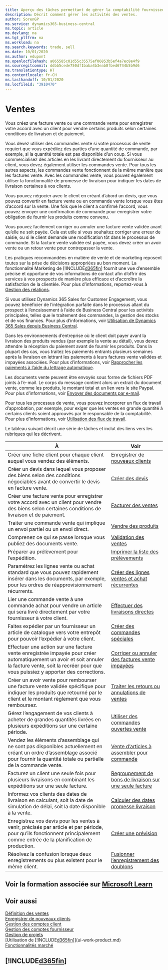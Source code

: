 ```yaml
---
title: Aperçu des tâches permettant de gérer la comptabilité fournisseur | Microsoft Docs
description: Décrit comment gérer les activités des ventes.
author: SorenGP
ms.service: dynamics365-business-central
ms.topic: article
ms.devlang: na
ms.tgt_pltfrm: na
ms.workload: na
ms.search.keywords: trade, sell
ms.date: 10/01/2020
ms.author: edupont
ms.openlocfilehash: a065585c01d55c35575ef06853b5ef4a7ec8e4f9
ms.sourcegitcommit: ddbb5cede750df1baba4b3eab8fbed6744b5b9d6
ms.translationtype: HT
ms.contentlocale: fr-CH
ms.lasthandoff: 10/01/2020
ms.locfileid: "3910470"
---
```

# <a name="sales"></a>Ventes
Vous créez une facture vente ou une commande vente pour enregistrer votre accord avec un client pour vendre certains produits selon certaines conditions de livraison et de paiement.

Vous devez utiliser des commandes vente si votre processus de vente requiert que vous expédiiez des parties d’une quantité de commande, par exemple, si la quantité totale est pas disponible d’un coup. Si vous commercialisez des articles en les livrant directement du fournisseur au client, vous devez également utiliser les commandes vente. Pour tous les autres aspects, les commandes vente fonctionnent de la même manière que les factures vente. Avec les commandes vente, vous pouvez également utiliser la fonctionnalité de promesse de livraison pour indiquer les dates de livraison certaines à vos clients.  

Vous pouvez négocier avec le client en créant d’abord un devis, que vous pouvez convertir en facture vente ou en commande vente lorsque vous êtes d’accord sur la vente. Une fois que le client a confirmé l’accord, vous pouvez envoyer une confirmation de commande pour enregistrer votre obligation de fournir les produits comme convenu.

Vous pouvez facilement corriger ou annuler une facture vente validée avant qu’elle ne soit payée. Cela est utile si vous souhaitez corriger une erreur de saisie, ou si le client demande une modification tôt dans le processus de commande. Si la facture vente validée est payée, vous devez créer un avoir vente ou un retour vente pour contrepasser la vente.

Les pratiques recommandées en matière de vente et de marketing reposent toutes sur la prise de décisions appropriées au bon moment. La fonctionnalité Marketing de [!INCLUDE[d365fin](includes/d365fin_md.md)] fournit une vue d’ensemble précise et opportune de vos informations de contact afin d’offrir des services à vos prospects de manière plus efficace et d’accroître la satisfaction de la clientèle. Pour plus d’informations, reportez-vous à [Gestion des relations](marketing-relationship-management.md).

Si vous utilisez Dynamics 365 Sales for Customer Engagement, vous pouvez bénéficier de l’intégration parfaite dans le processus allant du prospect à l’encaissement à l’aide de Business Central pour les activités principales, telles que le traitement des commandes, la gestion des stocks et de vos finances. Pour plus d’informations, voir [Utilisation de Dynamics 365 Sales depuis Business Central](marketing-integrate-dynamicscrm.md).

Dans les environnements d’entreprise où le client doit payer avant la livraison des produits vendus (par exemple la vente au détail), vous devez attendre la réception du paiement avant de fournir les produits. Dans la plupart des cas, vous traitez les paiements entrants plusieurs semaines après la livraison en lettrant les paiements à leurs factures vente validées et impayées associées. Pour plus d’informations, voir [Rapprocher les paiements à l’aide du lettrage automatique](receivables-how-reconcile-payments-auto-application.md).

Les documents vente peuvent être envoyés sous forme de fichiers PDF joints à l’e-mail. Le corps du message contient alors un extrait du document vente, comme les produits, le montant total et un lien vers le site Paypal. Pour plus d’informations, voir [Envoyer des documents par e-mail](ui-how-send-documents-email.md).

Pour tous les processus de vente, vous pouvez incorporer un flux de travail d’approbation, par exemple, pour exiger que les ventes en grande quantité à certains clients soient approuvés par le responsable de la comptabilité. Pour plus d’informations, voir [Utilisation des flux de travail](across-use-workflows.md).

Le tableau suivant décrit une série de tâches et inclut des liens vers les rubriques qui les décrivent.

| À | Voir |
| --- | --- |
|Créer une fiche client pour chaque client auquel vous vendez des éléments.|[Enregistrer de nouveaux clients](sales-how-register-new-customers.md)|
| Créer un devis dans lequel vous proposer des biens selon des conditions négociables avant de convertir le devis en facture vente. |[Créer des devis](sales-how-make-offers.md) |
| Créer une facture vente pour enregistrer votre accord avec un client pour vendre des biens selon certaines conditions de livraison et de paiement. |[Facturer des ventes](sales-how-invoice-sales.md) |
| Traiter une commande vente qui implique un envoi partiel ou un envoi direct. |[Vendre des produits](sales-how-sell-products.md) |
|Comprenez ce qui se passe lorsque vous publiez des documents vente.|[Validation des ventes](ui-post-sales.md)|
|Préparer au prélèvement pour l’expédition.|[Imprimer la liste des prélèvements](sales-how-print-picking-list.md)|
|Paramétrez les lignes vente ou achat standard que vous pouvez rapidement insérer dans les documents, par exemple, pour les ordres de réapprovisionnement récurrents.|[Créer des lignes ventes et achat récurrentes](sales-how-work-standard-lines.md)|  
| Lier une commande vente à une commande achat pour vendre un article qui sera livré directement par votre fournisseur à votre client. |[Effectuer des livraisons directes](sales-how-drop-shipment.md) |
|Faites expédier par un fournisseur un article de catalogue vers votre entrepôt pour pouvoir l’expédier à votre client.|[Créer des commandes spéciales](sales-how-to-create-special-orders.md)|
| Effectuer une action sur une facture vente enregistrée impayée pour créer automatiquement un avoir et soit annuler la facture vente, soit la recréer pour que vous puissiez y apporter des corrections. |[Corriger ou annuler des factures vente impayées](sales-how-correct-cancel-sales-invoice.md) |
| Créer un avoir vente pour rembourser une facture vente validée spécifique pour indiquer les produits que retourné par le client et le montant règlement que vous remboursez. |[Traiter les retours ou annulations de ventes](sales-how-process-sales-returns-cancellations.md) |
|Gérez l’engagement de vos clients à acheter de grandes quantités livrées en plusieurs expéditions sur une certaine période.|[Utiliser des commandes ouvertes vente](sales-how-to-create-blanket-sales-orders.md)|
|Vendez les éléments d’assemblage qui ne sont pas disponibles actuellement en créant un ordre d’assemblage associé pour fournir la quantité totale ou partielle de la commande vente.|[Vente d’articles à assembler pour commande](assembly-how-to-sell-items-assembled-to-order.md)|
|Facturez un client une seule fois pour plusieurs livraisons en combinant les expéditions sur une seule facture.|[Regroupement de bons de livraison sur une seule facture](sales-how-to-combine-shipments-on-a-single-invoice.md)|
|Informez vos clients des dates de livraison en calculant, soit la date de simulation de délai, soit la date disponible à la vente.|[Calculer des dates promesse livraison](sales-how-to-calculate-order-promising-dates.md)|
|Enregistrez vos devis pour les ventes à venir, précisés par article et par période, pour qu’ils fonctionnent principalement comme entrée de la planification de production.|[Créer une prévision](production-how-to-create-a-forecast.md)|
|Résolvez la confusion lorsque deux enregistrements ou plus existent pour le même client.|[Fusionner l’enregistrement des doublons](sales-how-merge-duplicate-records.md)|

## <a name="see-related-training-at-microsoft-learn"></a>Voir la formation associée sur [Microsoft Learn](/learn/paths/sell-items-services-dynamics-365-business-central/)

## <a name="see-also"></a>Voir aussi
[Définition des ventes](sales-setup-sales.md)  
[Enregistrer de nouveaux clients](sales-how-register-new-customers.md)  
[Gestion des comptes client](receivables-manage-receivables.md)  
[Gestion des comptes fournisseur](payables-manage-payables.md)  
[Gestion de projets](projects-manage-projects.md)    
[Utilisation de [!INCLUDE[d365fin](includes/d365fin_md.md)]](ui-work-product.md)  
[Fonctionnalités marché](ui-across-business-areas.md)

## [!INCLUDE[d365fin](includes/free_trial_md.md)]  
